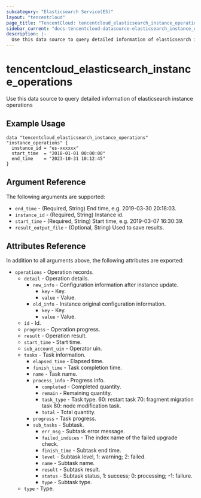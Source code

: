 ```yaml
---
subcategory: "Elasticsearch Service(ES)"
layout: "tencentcloud"
page_title: "TencentCloud: tencentcloud_elasticsearch_instance_operations"
sidebar_current: "docs-tencentcloud-datasource-elasticsearch_instance_operations"
description: |-
  Use this data source to query detailed information of elasticsearch instance operations
---
```


# tencentcloud_elasticsearch_instance_operations

Use this data source to query detailed information of elasticsearch instance operations

## Example Usage

```hcl
data "tencentcloud_elasticsearch_instance_operations" "instance_operations" {
  instance_id = "es-xxxxxx"
  start_time  = "2018-01-01 00:00:00"
  end_time    = "2023-10-31 10:12:45"
}
```

## Argument Reference

The following arguments are supported:

* `end_time` - (Required, String) End time, e.g. 2019-03-30 20:18:03.
* `instance_id` - (Required, String) Instance id.
* `start_time` - (Required, String) Start time, e.g. 2019-03-07 16:30:39.
* `result_output_file` - (Optional, String) Used to save results.

## Attributes Reference

In addition to all arguments above, the following attributes are exported:

* `operations` - Operation records.
  * `detail` - Operation details.
    * `new_info` - Configuration information after instance update.
      * `key` - Key.
      * `value` - Value.
    * `old_info` - Instance original configuration information.
      * `key` - Key.
      * `value` - Value.
  * `id` - Id.
  * `progress` - Operation progress.
  * `result` - Operation result.
  * `start_time` - Start time.
  * `sub_account_uin` - Operator uin.
  * `tasks` - Task information.
    * `elapsed_time` - Elapsed time.
    * `finish_time` - Task completion time.
    * `name` - Task name.
    * `process_info` - Progress info.
      * `completed` - Completed quantity.
      * `remain` - Remaining quantity.
      * `task_type` - Task type. 60: restart task 70: fragment migration task 80: node modification task.
      * `total` - Total quantity.
    * `progress` - Task progress.
    * `sub_tasks` - Subtask.
      * `err_msg` - Subtask error message.
      * `failed_indices` - The index name of the failed upgrade check.
      * `finish_time` - Subtask end time.
      * `level` - Subtask level, 1: warning; 2: failed.
      * `name` - Subtask name.
      * `result` - Subtask result.
      * `status` - Subtask status, 1: success; 0: processing; -1: failure.
      * `type` - Subtask type.
  * `type` - Type.



